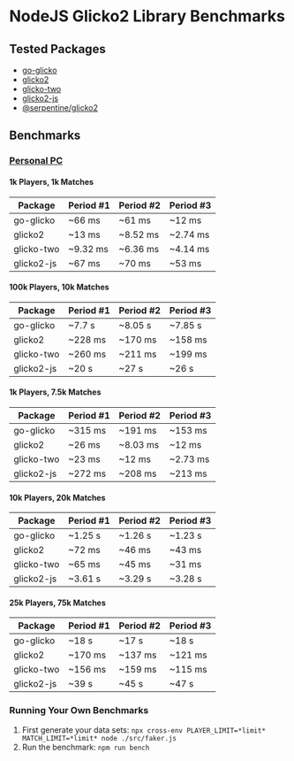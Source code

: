 # NodeJS Glicko2 Library Benchmarks
## Tested Packages
- [go-glicko](https://www.npmjs.com/package/go-glicko)
- [glicko2](https://www.npmjs.com/package/glicko2)
- [glicko-two](https://www.npmjs.com/package/glicko-two)
- [glicko2-js](https://www.npmjs.com/package/glicko2-js)
- [@serpentine/glicko2](https://www.npmjs.com/package/@serpentine/glicko2)

## Benchmarks

### [Personal PC](/specs.md)
#### 1k Players, 1k Matches
| Package    	| Period #1 	| Period #2 	| Period #3 	|
|------------	|-----------	|-----------	|-----------	|
| go-glicko  	| ~66 ms    	| ~61 ms    	| ~12 ms    	|
| glicko2    	| ~13 ms    	| ~8.52 ms  	| ~2.74 ms  	|
| glicko-two 	| ~9.32 ms  	| ~6.36 ms  	| ~4.14 ms  	|
| glicko2-js 	| ~67 ms    	| ~70 ms    	| ~53 ms    	|

#### 100k Players, 10k Matches
| Package    	| Period #1 	| Period #2 	| Period #3 	|
|------------	|-----------	|-----------	|-----------	|
| go-glicko  	| ~7.7 s    	| ~8.05 s   	| ~7.85 s   	|
| glicko2    	| ~228 ms   	| ~170 ms   	| ~158 ms   	|
| glicko-two 	| ~260 ms   	| ~211 ms   	| ~199 ms   	|
| glicko2-js 	| ~20 s     	| ~27 s     	| ~26 s     	|

#### 1k Players, 7.5k Matches
| Package    	| Period #1 	| Period #2 	| Period #3 	|
|------------	|-----------	|-----------	|-----------	|
| go-glicko  	| ~315 ms   	| ~191 ms   	| ~153 ms   	|
| glicko2    	| ~26 ms    	| ~8.03 ms  	| ~12 ms    	|
| glicko-two 	| ~23 ms    	| ~12 ms    	| ~2.73 ms  	|
| glicko2-js 	| ~272 ms   	| ~208 ms   	| ~213 ms   	|

#### 10k Players, 20k Matches
| Package    	| Period #1 	| Period #2 	| Period #3 	|
|------------	|-----------	|-----------	|-----------	|
| go-glicko  	| ~1.25 s   	| ~1.26 s   	| ~1.23 s   	|
| glicko2    	| ~72 ms    	| ~46 ms    	| ~43 ms    	|
| glicko-two 	| ~65 ms    	| ~45 ms    	| ~31 ms    	|
| glicko2-js 	| ~3.61 s   	| ~3.29 s   	| ~3.28 s   	|

#### 25k Players, 75k Matches
| Package    	| Period #1 	| Period #2 	| Period #3 	|
|------------	|-----------	|-----------	|-----------	|
| go-glicko  	| ~18 s     	| ~17 s     	| ~18 s     	|
| glicko2    	| ~170 ms   	| ~137 ms   	| ~121 ms   	|
| glicko-two 	| ~156 ms   	| ~159 ms   	| ~115 ms   	|
| glicko2-js 	| ~39 s     	| ~45 s     	| ~47 s     	|

### Running Your Own Benchmarks
1. First generate your data sets: `npx cross-env PLAYER_LIMIT=*limit* MATCH_LIMIT=*limit* node ./src/faker.js`
2. Run the benchmark: `npm run bench`